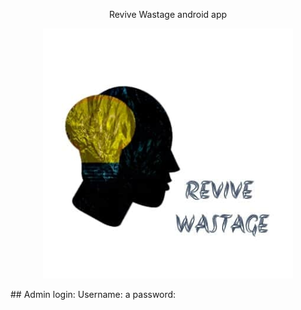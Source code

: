 <p align="center">
    Revive Wastage android app
</p>
<p align="center"><img src="images/logo.jpeg" alt="Whats-App-Image-2020-08-03-at-10-06-00-AM" width="400"></p>
## Admin login:
Username: a
password:
